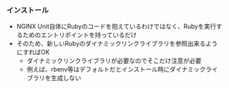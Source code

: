 ### インストール

* NGINX Unit自体にRubyのコードを抱えているわけではなく、Rubyを実行するためのエントリポイントを持っているだけ
* そのため、新しいRubyのダイナミックリンクライブラリを参照出来るようにすればOK
  * ダイナミックリンクライブラリが必要なのでそこだけ注意が必要
  * 例えば、rbenv等はデフォルトだとインストール時にダイナミックライブラリを生成しない
